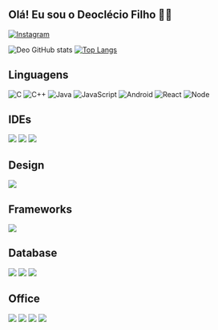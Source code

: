## Olá! Eu sou o Deoclécio Filho 👋🏾
<!--:computer:
:house_with_garden:
## E-mail
-->
[![Instagram](https://img.shields.io/badge/Instagram-E4405F?style=for-the-badge&logo=instagram&logoColor=white)](https://www.instagram.com/deoclecio_filho/)

![Deo GitHub stats](https://github-readme-stats.vercel.app/api?username=DeoclecioFilho&show_icons=true&theme=merko)
[![Top Langs](https://github-readme-stats.vercel.app/api/top-langs/?username=deocleciofilho&layout=compact&theme=merko)](https://github.com/deo/github-readme-stats)

## Linguagens

![C](https://img.shields.io/badge/C-00599C?style=for-the-badge&logo=c&logoColor=white)
![C++](https://img.shields.io/badge/C%2B%2B-00599C?style=for-the-badge&logo=c%2B%2B&logoColor=white)
![Java](https://img.shields.io/badge/Java-ED8B00?style=for-the-badge&logo=java&logoColor=white)
![JavaScript](https://img.shields.io/badge/JavaScript-323330?style=for-the-badge&logo=javascript&logoColor=F7DF1E)
![Android](https://img.shields.io/badge/Android-3DDC84?style=for-the-badge&logo=android&logoColor=white)
![React](https://img.shields.io/badge/React-20232A?style=for-the-badge&logo=react&logoColor=61DAFB)
![Node](https://img.shields.io/badge/Node.js-339933?style=for-the-badge&logo=nodedotjs&logoColor=white)

## IDEs
![](https://img.shields.io/badge/Visual_Studio_Code-0078D4?style=for-the-badge&logo=visual%20studio%20code&logoColor=white)
![](https://img.shields.io/badge/Android_Studio-3DDC84?style=for-the-badge&logo=android-studio&logoColor=white)
![](https://img.shields.io/badge/IntelliJ_IDEA-000000.svg?style=for-the-badge&logo=intellij-idea&logoColor=white)

## Design
![](https://img.shields.io/badge/Figma-F24E1E?style=for-the-badge&logo=figma&logoColor=white)

## Frameworks
<!--
[![Top Langs](https://github-readme-stats.vercel.app/api/top-langs/?username=deocleciofilho)](https://github.com/deo/github-readme-stats)
![](https://img.shields.io/badge/PowerBI-F2C811?style=for-the-badge&logo=Power%20BI&logoColor=white)
![Latex](https://img.shields.io/badge/LaTeX-47A141?style=for-the-badge&logo=LaTeX&logoColor=white)
-->
![](https://img.shields.io/badge/Bootstrap-563D7C?style=for-the-badge&logo=bootstrap&logoColor=white)


## Database
![](https://img.shields.io/badge/MySQL-00000F?style=for-the-badge&logo=mysql&logoColor=white)
![](https://img.shields.io/badge/SQLite-07405E?style=for-the-badge&logo=sqlite&logoColor=white)
![](https://img.shields.io/badge/PostgreSQL-316192?style=for-the-badge&logo=postgresql&logoColor=white)

## Office

![](https://img.shields.io/badge/Overleaf-47A141?style=for-the-badge&logo=Overleaf&logoColor=white)
![](https://img.shields.io/badge/Microsoft_Excel-217346?style=for-the-badge&logo=microsoft-excel&logoColor=white)
![](https://img.shields.io/badge/Microsoft_PowerPoint-B7472A?style=for-the-badge&logo=microsoft-powerpoint&logoColor=white)
![](https://img.shields.io/badge/Microsoft_Word-2B579A?style=for-the-badge&logo=microsoft-word&logoColor=whitehttps://github-readme-streak-stats.herokuapp.com/?user={username})


<!--
**DeoclecioFilho/DeoclecioFilho** is a ✨ _special_ ✨ repository because its `README.md` (this file) appears on your GitHub profile.

Here are some ideas to get you started:

- 🔭 I’m currently working on ...
- 🌱 I’m currently learning ...
- 👯 I’m looking to collaborate on ...
- 🤔 I’m looking for help with ...
- 💬 Ask me about ...
- 📫 How to reach me: ...
- 😄 Pronouns: ...
- ⚡ Fun fact: ...
![Anurag's GitHub stats](https://github-readme-stats.vercel.app/api?username=MrMilhas&show_icons=true&theme=tokyonight)
[![Top Langs](https://github-readme-stats.vercel.app/api/top-langs/?username=MrMilhas&hide=javascript&theme=tokyonight)](https://github.com/DeoclecioFilho/github-readme-stats)
![](https://img.shields.io/badge/Gmail-D14836?style=for-the-badge&logo=gmail&logoColor=white) emailto:\\deoclecio.filho@estudante@ufjf.br

![Top Langs](https://github-readme-stats.vercel.app/api/top-langs/?username=DeoclecioFilho&hide=javascript&theme=tokyonight)
-->
